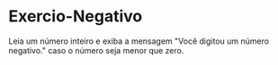 # Exercio-Negativo
Leia um número inteiro e exiba a mensagem "Você digitou um número negativo." caso o número seja menor que zero.
